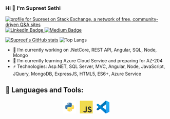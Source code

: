 ### Hi 👋 I'm Supreet Sethi

<div id="badges">
  <a target="_blank" href="https://stackexchange.com/users/1838322"><img src="https://stackexchange.com/users/flair/1838322.png" width="208" height="58" alt="profile for Supreet on Stack Exchange, a network of free, community-driven Q&amp;A sites" title="profile for Supreet on     Stack Exchange, a network of free, community-driven Q&amp;A sites"></a>
  <a target="_blank" href="https://www.linkedin.com/in/supreet-sethi-21a79b16/">
    <img src="https://img.shields.io/badge/LinkedIn-blue?style=for-the-badge&logo=linkedin&logoColor=white" alt="LinkedIn Badge"/>
  </a>
  <a target="_blank" href="https://medium.com/@supreet1986">
    <img src="https://img.shields.io/badge/Medium-12100E?style=for-the-badge&logo=medium&logoColor=white" alt="Medium Badge"/>
  </a>
</div>

[![Supreet's GitHub stats](https://github-readme-stats.vercel.app/api?username=supreetsethi&show_icons=true&theme=dark#gh-dark-mode-only)](https://github.com/supreetsethi/github-readme-stats#gh-dark-mode-only)
![Top Langs](https://github-readme-stats.vercel.app/api/top-langs/?username=supreetsethi&hide_progress=true&theme=dark#gh-dark-mode-only)

<!--**supreetsethi/supreetsethi** is a ✨ _special_ ✨ repository because its `README.md` (this file) appears on your GitHub profile.-->

- 🔭 I’m currently working on .NetCore, REST API, Angular, SQL, Node, Mongo
- 🌱 I’m currently learning Azure Cloud Service and preparing for AZ-204
- ⚡ Technologies: Asp.NET, SQL Server, MVC, Angular, Node, JavaScript, JQuery, MongoDB, ExpressJS, HTML5, ES6+, Azure Service
<!--- 👯 I’m looking to collaborate on ...
- 🤔 I’m looking for help with ...
- 💬 Ask me about ...
- 📫 How to reach me: ...
- 😄 Pronouns: ...
- ⚡ Fun fact: ...
-->
## 🧰 Languages and Tools:
<p align="center">
<img src="https://raw.githubusercontent.com/github/explore/80688e429a7d4ef2fca1e82350fe8e3517d3494d/topics/python/python.png" alt="Python" height="40" style="vertical-align:top; margin:4px">
<img src="https://raw.githubusercontent.com/github/explore/80688e429a7d4ef2fca1e82350fe8e3517d3494d/topics/javascript/javascript.png" alt="Javascript" height="40" style="vertical-align:top; margin:4px">
<img src="https://raw.githubusercontent.com/github/explore/80688e429a7d4ef2fca1e82350fe8e3517d3494d/topics/visual-studio-code/visual-studio-code.png" alt="VS Code" height="40" style="vertical-align:top; margin:4px">
</p>
